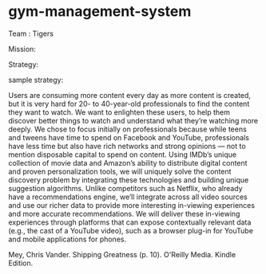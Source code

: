 # gym-management-system

Team : Tigers

Mission: 

Strategy: 

sample strategy:

  Users are consuming more content every day as more content is created, but it is very hard for 20- to 40-year-old professionals to find the content they want to watch. We want to enlighten these users, to help them discover better things to watch and understand what they’re watching more deeply. We chose to focus initially on professionals because while teens and tweens have time to spend on Facebook and YouTube, professionals have less time but also have rich networks and strong opinions — not to mention disposable capital to spend on content. Using IMDb’s unique collection of movie data and Amazon’s ability to distribute digital content and proven personalization tools, we will uniquely solve the content discovery problem by integrating these technologies and building unique suggestion algorithms. Unlike competitors such as Netflix, who already have a recommendations engine, we’ll integrate across all video sources and use our richer data to provide more interesting in-viewing experiences and more accurate recommendations. We will deliver these in-viewing experiences through platforms that can expose contextually relevant data (e.g., the cast of a YouTube video), such as a browser plug-in for YouTube and mobile applications for phones.

Mey, Chris Vander. Shipping Greatness (p. 10). O'Reilly Media. Kindle Edition.
